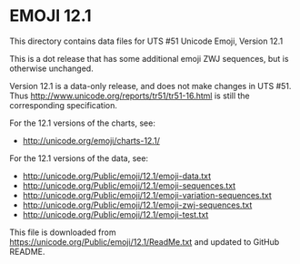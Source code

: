 # EMOJI 12.1
This directory contains data files for UTS #51 Unicode Emoji, Version 12.1

This is a dot release that has some additional emoji ZWJ sequences, but is otherwise unchanged.

Version 12.1 is a data-only release, and does not make changes in UTS #51. Thus 
http://www.unicode.org/reports/tr51/tr51-16.html is still the corresponding specification.

For the 12.1 versions of the charts, see:
* http://unicode.org/emoji/charts-12.1/

For the 12.1 versions of the data, see:
* http://unicode.org/Public/emoji/12.1/emoji-data.txt
* http://unicode.org/Public/emoji/12.1/emoji-sequences.txt
* http://unicode.org/Public/emoji/12.1/emoji-variation-sequences.txt
* http://unicode.org/Public/emoji/12.1/emoji-zwj-sequences.txt
* http://unicode.org/Public/emoji/12.1/emoji-test.txt

This file is downloaded from https://unicode.org/Public/emoji/12.1/ReadMe.txt and updated to GitHub README.
